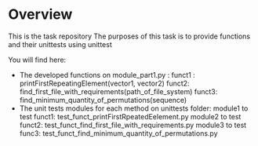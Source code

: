 Overview
=========

This is the task repository
The purposes of this task is to provide functions and their unittests using unittest

You will find here:
 * The developed functions on module_part1.py :
   funct1 : printFirstRepeatingElement(vector1, vector2)
   funct2: find_first_file_with_requirements(path_of_file_system)
   funct3: find_minimum_quantity_of_permutations(sequence)
 * The unit tests modules for each method on unittests folder:
   module1  to test funct1: test_funct_printFirstRpeatedEelement.py
   module2 to test funct2: test_funct_find_first_file_with_requirements.py
   module3 to test func3: test_funct_find_minimum_quantity_of_permutations.py
   



